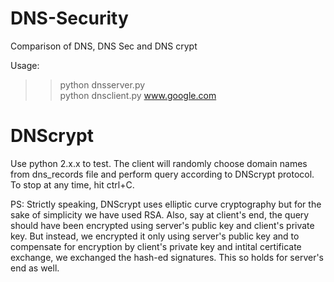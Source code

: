 # DNS-Security
Comparison of DNS, DNS Sec and DNS crypt

Usage:
>>python dnsserver.py<br/>
python dnsclient.py www.google.com

# DNScrypt
Use python 2.x.x to test.
The client will randomly choose domain names from dns_records file and perform query according to DNScrypt protocol.
To stop at any time, hit ctrl+C.

PS: Strictly speaking, DNScrypt uses elliptic curve cryptography but for the sake of simplicity we have used RSA. Also, say at client's end, the query should have been encrypted using server's public key and client's private key. But instead, we encrypted it only using 
server's public key and to compensate for encryption by client's private key and intital certificate exchange, we exchanged the hash-ed signatures. This so holds for server's end as well.
